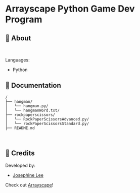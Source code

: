 # Arrayscape Python Game Dev Program

## 🚀 About

<br>

Languages: 
- Python


## 📜 Documentation
```
/
├── hangman/
│   └── hangman.py/
│   └── hangmanWord.txt/
├── rockpaperscissors/
│   └── RockPaperScissorsAdvanced.py/
│   └── rockPaperScissorsStandard.py/
├── README.md
```

<br>

## 🔔 Credits
Developed by: 

- [Josephine Lee](https://github.com/abyssaldragonz) 

Check out [Arrayscape](https://arrayscape.com/)!
<br> <br> <br>

